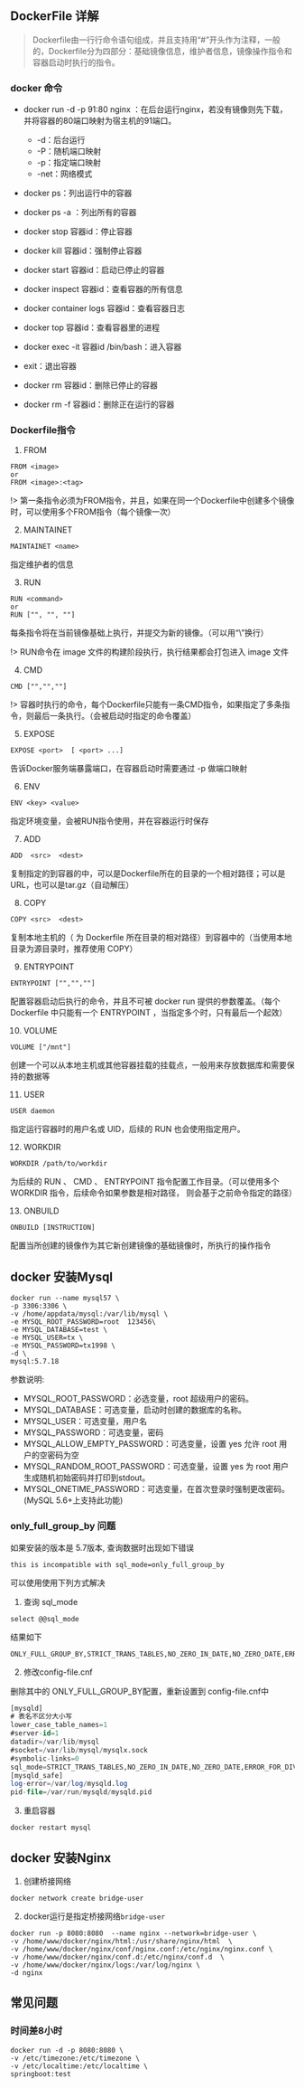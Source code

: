 ## DockerFile 详解

> Dockerfile由一行行命令语句组成，并且支持用“#”开头作为注释，一般的，Dockerfile分为四部分：基础镜像信息，维护者信息，镜像操作指令和容器启动时执行的指令。


### docker 命令

+ docker run -d -p 91:80 nginx ：在后台运行nginx，若没有镜像则先下载，并将容器的80端口映射为宿主机的91端口。
	- -d：后台运行 
	- -P：随机端口映射
	- -p：指定端口映射
	- -net：网络模式

+ docker ps：列出运行中的容器
+ docker ps -a ：列出所有的容器
+ docker stop 容器id：停止容器
+ docker kill 容器id：强制停止容器
+ docker start 容器id：启动已停止的容器
+ docker inspect 容器id：查看容器的所有信息
+ docker container logs 容器id：查看容器日志
+ docker top 容器id：查看容器里的进程
+ docker exec -it 容器id /bin/bash：进入容器
+ exit：退出容器
+ docker rm 容器id：删除已停止的容器
+ docker rm -f 容器id：删除正在运行的容器


### Dockerfile指令

1. FROM

```
FROM <image>
or
FROM <image>:<tag>
```

!> 第一条指令必须为FROM指令，并且，如果在同一个Dockerfile中创建多个镜像时，可以使用多个FROM指令（每个镜像一次）

2. MAINTAINET

```
MAINTAINET <name>
```
指定维护者的信息

3. RUN
```
RUN <command> 
or
RUN ["", "", ""]
```
每条指令将在当前镜像基础上执行，并提交为新的镜像。（可以用“\”换行）

!> RUN命令在 image 文件的构建阶段执行，执行结果都会打包进入 image 文件

4. CMD
```
CMD ["","",""]
```

!> 容器时执行的命令，每个Dockerfile只能有一条CMD指令，如果指定了多条指令，则最后一条执行。（会被启动时指定的命令覆盖）

5. EXPOSE
```
EXPOSE <port>  [ <port> ...]
```
告诉Docker服务端暴露端口，在容器启动时需要通过 -p 做端口映射

6. ENV

```
ENV <key> <value>
```
指定环境变量，会被RUN指令使用，并在容器运行时保存

7. ADD
```
ADD  <src>  <dest>
```
复制指定的到容器的中，可以是Dockerfile所在的目录的一个相对路径；可以是URL，也可以是tar.gz（自动解压）

8. COPY
```
COPY <src>  <dest>
```
复制本地主机的（ 为 Dockerfile 所在目录的相对路径）到容器中的（当使用本地目录为源目录时，推荐使用 COPY）

9. ENTRYPOINT
```
ENTRYPOINT ["","",""]
```
配置容器启动后执行的命令，并且不可被 docker run 提供的参数覆盖。（每个 Dockerfile 中只能有一个 ENTRYPOINT ，当指定多个时，只有最后一个起效）

10. VOLUME
```
VOLUME ["/mnt"]
```
创建一个可以从本地主机或其他容器挂载的挂载点，一般用来存放数据库和需要保持的数据等

11. USER
```
USER daemon
```
指定运行容器时的用户名或 UID，后续的 RUN 也会使用指定用户。

12. WORKDIR
```
WORKDIR /path/to/workdir
```
为后续的 RUN 、 CMD 、 ENTRYPOINT 指令配置工作目录。（可以使用多个 WORKDIR 指令，后续命令如果参数是相对路径， 则会基于之前命令指定的路径）

13. ONBUILD
```
ONBUILD [INSTRUCTION]
```
配置当所创建的镜像作为其它新创建镜像的基础镜像时，所执行的操作指令
 



## docker 安装Mysql

```shell
docker run --name mysql57 \
-p 3306:3306 \
-v /home/appdata/mysql:/var/lib/mysql \
-e MYSQL_ROOT_PASSWORD=root  123456\
-e MYSQL_DATABASE=test \
-e MYSQL_USER=tx \
-e MYSQL_PASSWORD=tx1998 \
-d \
mysql:5.7.18
```
参数说明:

+  MYSQL_ROOT_PASSWORD：必选变量，root 超级用户的密码。
+  MYSQL_DATABASE：可选变量，启动时创建的数据库的名称。
+  MYSQL_USER：可选变量，用户名
+  MYSQL_PASSWORD：可选变量，密码
+  MYSQL_ALLOW_EMPTY_PASSWORD：可选变量，设置 yes 允许 root 用户的空密码为空
+  MYSQL_RANDOM_ROOT_PASSWORD：可选变量，设置 yes 为 root 用户生成随机初始密码并打印到stdout。
+  MYSQL_ONETIME_PASSWORD：可选变量，在首次登录时强制更改密码。(MySQL 5.6+上支持此功能)



### only_full_group_by 问题

如果安装的版本是 5.7版本, 查询数据时出现如下错误
```
this is incompatible with sql_mode=only_full_group_by
```

可以使用使用下列方式解决

1. 查询 sql_mode

```select @@sql_mode```

结果如下

```
ONLY_FULL_GROUP_BY,STRICT_TRANS_TABLES,NO_ZERO_IN_DATE,NO_ZERO_DATE,ERROR_FOR_DIVISION_BY_ZERO,NO_AUTO_CREATE_USER,NO_ENGINE_SUBSTITUTION
```

2. 修改config-file.cnf

删除其中的 ONLY_FULL_GROUP_BY配置，重新设置到 config-file.cnf中

```sql
[mysqld]
# 表名不区分大小写
lower_case_table_names=1 
#server-id=1
datadir=/var/lib/mysql
#socket=/var/lib/mysql/mysqlx.sock
#symbolic-links=0
sql_mode=STRICT_TRANS_TABLES,NO_ZERO_IN_DATE,NO_ZERO_DATE,ERROR_FOR_DIVISION_BY_ZERO,NO_AUTO_CREATE_USER,NO_ENGINE_SUBSTITUTION
[mysqld_safe]
log-error=/var/log/mysqld.log
pid-file=/var/run/mysqld/mysqld.pid
```

3. 重启容器

```
docker restart mysql 
```



## docker 安装Nginx

1. 创建桥接网络

```shell
docker network create bridge-user
```

2. docker运行是指定桥接网络`bridge-user`

```shell
docker run -p 8080:8080  --name nginx --network=bridge-user \
-v /home/www/docker/nginx/html:/usr/share/nginx/html  \
-v /home/www/docker/nginx/conf/nginx.conf:/etc/nginx/nginx.conf \
-v /home/www/docker/nginx/conf.d:/etc/nginx/conf.d  \
-v /home/www/docker/nginx/logs:/var/log/nginx \
-d nginx
```
## 常见问题

### 时间差8小时

```
docker run -d -p 8080:8080 \
-v /etc/timezone:/etc/timezone \
-v /etc/localtime:/etc/localtime \
springboot:test
```
